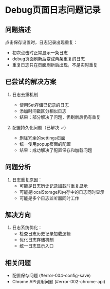 # Debug页面日志问题记录

## 问题描述
点击保存设置时，日志记录出现重复：
- 初次点击时正常显示一条日志
- debug页面刷新后变成两条重复的日志
- 重复日志只在页面刷新后出现，不是实时重复

## 已尝试的解决方案

1. 日志去重机制
   - 使用Set存储已记录的日志
   - 添加时间戳区分相似日志
   - 结果：部分解决了问题，但刷新后仍有重复

2. 配置持久化问题（已解决 ✓）
   - 删除冗余的settings页面
   - 统一使用popup页面的配置
   - 结果：成功解决了配置保存和加载问题

## 问题分析

1. 日志重复原因：
   - 可能是日志历史记录加载时重复显示
   - 可能是localStorage和内存中的日志同时显示
   - 可能是多个日志监听器同时工作

## 解决方向

1. 日志系统优化：
   - 检查日志历史记录加载逻辑
   - 优化日志存储机制
   - 统一日志显示入口

## 相关问题
- 配置保存问题 (#error-004-config-save)
- Chrome API调用问题 (#error-002-chrome-api)